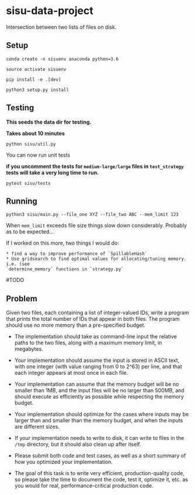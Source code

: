 # sisu-data-project

Intersection between two lists of files on disk.

## Setup

`conda create -n sisuenv anaconda python=3.6`

`source activate sisuenv`

`pip install -e .[dev]`

`python3 setup.py install`


## Testing

__This seeds the data dir for testing.__

__Takes about 10 minutes__

`python sisu/util.py`

You can now run unit tests


__if you uncomment the tests for `medium-large/large` files in `test_strategy` tests will take a very long time to run.__

`pytest sisu/tests`

## Running

`python3 sisu/main.py --file_one XYZ --file_two ABC --mem_limit 123`

When `mem_limit` exceeds file size things slow down considerably. Probably as to be expected...

If I worked on this more, two things I would do:

    * find a way to improve performance of `SpillableHash`
    * Use gridsearch to find optimal values for allocating/tuning memory. i.e. (see
    `determine_memory` functions in `strategy.py`


#TODO

## Problem

Given two files, each containing a list of integer-valued IDs, write a program that prints the total number of IDs that appear in both files. The program should use no more memory than a pre-specified budget.


* The implementation should take as command-line input the relative paths to the two files, along with a maximum memory limit, in megabytes.

* Your implementation should assume the input is stored in ASCII text, with one integer (with value ranging from 0 to 2^63) per line, and that each integer appears at most once in each file.

* Your implementation can assume that the memory budget will be no smaller than 1MB, and the input files will be no larger than 500MB, and should execute as efficiently as possible while respecting the memory budget.

* Your implementation should optimize for the cases where inputs may be larger than and smaller than the memory budget, and when the inputs are different sizes.

* If your implementation needs to write to disk, it can write to files in the `/tmp` directory, but it should also clean up after itself.


* Please submit both code and test cases, as well as a short summary of how you optimized your implementation.


* The goal of this task is to write very efficient, production-quality code, so please take the time to document the code, test it, optimize it, etc. as you would for real, performance-critical production code.
